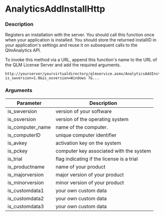 # AnalyticsAddInstallHttp

### Description

Registers an installation with the server. You should call this function once when your application is installed. You should store the returned installID in your application's settings and reuse it on subsequent calls to the QlmAnalytics API.

To invoke this method via a URL, append this function's name to the URL of the QLM License Server and add the required arguments.

```http
http://yourserver/yourvirtualdirectory/qlmservice.asmx/AnalyticsAddInstallHttp?is_swversion=1.0&is_osversion=Windows 7&...
```

### Arguments

| Parameter          | Description                               |
| ------------------ | ----------------------------------------- |
| is\_swversion      | version of your software                  |
| is\_osversion      | version of the operating system           |
| is\_computer\_name | name of the computer.                     |
| is\_computerID     | unique computer identifier                |
| is\_avkey          | activation key on the system              |
| is\_pckey          | computer key associated with the system   |
| is\_trial          | flag indicating if the license is a trial |
| is\_productname    | name of your product                      |
| is\_majorversion   | major version of your product             |
| is\_minorversion   | minor version of your product             |
| is\_customdata1    | your own custom data                      |
| is\_customdata2    | your own custom data                      |
| is\_customdata3    | your own custom data                      |
